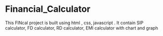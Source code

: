 # Financial_Calculator
This FINcal project is built using html , css, javascript . It contain SIP calculator, FD calculator, RD calculator, EMI calculator with chart and graph
